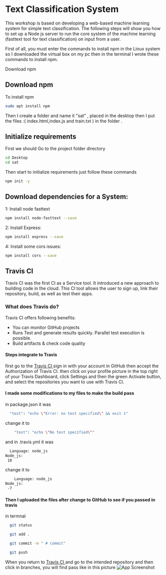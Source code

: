 
# Text Classification System 

This workshop is based on developing a web-based machine learning system for simple text 
classification. The following steps will show you how to set up a Node js server to run the core system of 
the machine learning (fasttext tool for text classification) on input from a user.

First of all, you must enter the commands to install npm in the Linux system
so I downloaded the virtual box on my pc then in the terminal I wrote these commands to install npm.

Download npm

## Download npm

 To install npm

```bash
sudo apt install npm

```
   Then I create a folder and name it "sat" , placed in the desktop then I put the files :( index.html,index.js and train.txt ) in the folder .
   
## Initialize requirements

First we should Go to the project folder directory

```bash
cd Desktop
cd sat
```
Then start to initialize requirements just follow these commands

```bash
npm init -y
```
## Download dependencies for a System:

1: Install node fasttext 

```bash
npm install node-fasttext --save
 ```

2: Install Express: 

```bash
npm install express --save
```


4: Install some cors issues:

```bash
npm install cors --save
```

## Travis CI 

Travis CI was the first CI as a Service tool. It introduced a new approach to building code in the cloud. This CI tool allows the user to sign up, link their repository, build, as well as test their apps.

### What does Travis do?
Travis CI offers following benefits:

* You can monitor GitHub projects
* Runs Test and generate results quickly. Parallel test execution is possible.
* Build artifacts & check code quality

#### Steps integrate to Travis

first go to the 
[Travis CI ](https://www.travis-ci.com/?_gl=1%2A1dvnqks%2A_ga%2ANjkwNzAwNzg5LjE2Mzk1OTQ0NzE.%2A_ga_XRYGSZFQ0P%2AMTYzOTU5NDQ3MC4xLjAuMTYzOTU5NDQ3MC42MA..) sign in with your account in GitHub
then accept the Authorization of Travis CI.
then click on your profile picture in the top right of your Travis Dashboard, click Settings and then the green Activate button, and select the repositories you want to use with Travis CI.
<br>
#### I made some modifications to my files to make the build pass

in package.json it was
```bash
  "test": "echo \"Error: no test specified\" && exit 1"
```
change it to
```bash
    "test": "echo \"No test specified\""
```
and in .travis.yml it was
```bash
  Language: node_js
Node_js: 
 10
```
change it to
```bash
    Language: node_js
Node_js: 
 -7
```
#### Then I uploaded the files after change to GitHub to see if you passed in travis
 in termnal
```bash
  git status
```
```bash
  git add .
```
```bash
  git commit -m " # commit"
```
```bash
  git push
```
When you return to [Travis CI ](https://www.travis-ci.com/?_gl=1%2A1dvnqks%2A_ga%2ANjkwNzAwNzg5LjE2Mzk1OTQ0NzE.%2A_ga_XRYGSZFQ0P%2AMTYzOTU5NDQ3MC4xLjAuMTYzOTU5NDQ3MC42MA..) and go to the intended repository and then click in branches, you will find pass like in this picture
![App Screenshot](https://b.top4top.io/p_2175il4ed1.png)
